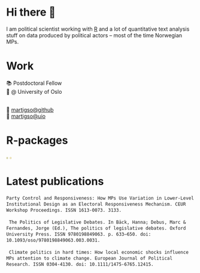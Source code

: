 # Hi there 👋

I am political scientist working with [R](https://www.r-project.org/)
and a lot of quantitative text analysis stuff on data produced by
political actors – most of the time Norwegian MPs.

# Work

📚 Postdoctoral Fellow</br> 🏢 @ University of Oslo</br></br>

🔗 [martigso@github](https://martigso.github.io)</br> 🔗
[martigso@uio](https://www.sv.uio.no/isv/english/people/aca/martigso/index.html)

# R-packages

[<img
src="https://github.com/martigso/stortingscrape/blob/master/man/figures/stortingscrape.png?raw=true"
style="width:1.0%" />](https://github.com/martigso/stortingscrape)
[<img
src="https://github.com/martigso/NorSentLex/blob/main/man/figures/norsentlex.png?raw=true"
style="width:1.0%" />](https://github.com/martigso/NorSentLex)

# Latest publications

    Party Control and Responsiveness: How MPs Use Variation in Lower-Level Institutional Design as an Electoral Responsiveness Mechanism. CEUR Workshop Proceedings. ISSN 1613-0073. 3133.

     The Politics of Legislative Debates. In Bäck, Hanna; Debus, Marc & Fernandes, Jorge (Ed.), The politics of legislative debates. Oxford University Press. ISSN 9780198849063. p. 633–650. doi: 10.1093/oso/9780198849063.003.0031.

     Climate politics in hard times: How local economic shocks influence MPs attention to climate change. European Journal of Political Research. ISSN 0304-4130. doi: 10.1111/1475-6765.12415.
